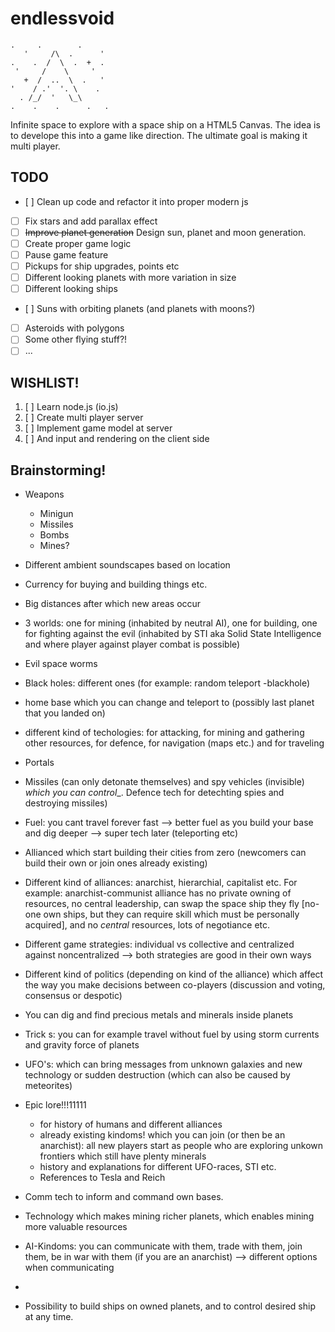 # endlessvoid

    .     .        .    
       '     /\  .      '
    .    .  /  \  .  +  .
     '     /    \     '
       +  /  ..  \  .   '
    '    / .'  '. \    .
      . /_/  '   \_\
    .    .    .      .   .

Infinite space to explore with a space ship on a HTML5 Canvas.
The idea is to develope this into a game like direction.
The ultimate goal is making it multi player.


## TODO

* [ ] Clean up code and refactor it into proper modern js
* [ ] Fix stars and add parallax effect
* [ ] ~~Improve planet generation~~ Design sun, planet and moon generation.
* [ ] Create proper game logic
* [ ] Pause game feature
* [ ] Pickups for ship upgrades, points etc
* [ ] Different looking planets with more variation in size
* [ ] Different looking ships
* [ ] Suns with orbiting planets (and planets with moons?)
* [ ] Asteroids with polygons
* [ ] Some other flying stuff?!
* [ ] ...

## WISHLIST!
1. [ ] Learn node.js (io.js)
2. [ ] Create multi player server
3. [ ] Implement game model at server
4. [ ] And input and rendering on the client side

## Brainstorming!
 * Weapons
   * Minigun
   * Missiles
   * Bombs
   * Mines?
 * Different ambient soundscapes based on location
 * Currency for buying and building things etc.
 * Big distances after which new areas occur
 * 3 worlds: one for mining (inhabited by neutral AI), one for building, one for fighting against the evil (inhabited by STI aka Solid State Intelligence and where player against player combat is possible)
 * Evil space worms
 * Black holes: different ones (for example: random teleport -blackhole)
 * home base which you can change and teleport to (possibly last planet that you landed on)
 * different kind of techologies: for attacking, for mining and gathering other resources, for defence, for navigation (maps etc.) and for traveling
 * Portals
 * Missiles (can only detonate themselves) and spy vehicles (invisible) _which you can control__. Defence tech for detechting spies and destroying missiles) 
 * Fuel: you cant travel forever fast --> better fuel as you build your base and dig deeper --> super tech later (teleporting etc)
 * Allianced which start building their cities from zero (newcomers can build their own or join ones already existing)
 * Different kind of alliances: anarchist, hierarchial, capitalist etc. For example: anarchist-communist alliance has no private owning of resources,
   no central leadership, can swap the space ship they fly [no-one own ships, but they can require skill which must be personally acquired], and no _central_ resources, lots of negotiance etc.
 * Different game strategies: individual vs collective and centralized against noncentralized --> both strategies are good in their own ways
 * Different kind of politics (depending on kind of the alliance) which affect the way you make decisions between co-players (discussion and voting, consensus or despotic) 
 * You can dig and find precious metals and minerals inside planets
 * Trick s: you can for example travel without fuel by using storm currents and gravity force of planets
 * UFO's: which can bring messages from unknown galaxies and new technology or sudden destruction (which can also be caused by meteorites)
 * Epic lore!!!11111
     * for history of humans and different alliances
     * already existing kindoms! which you can join (or then be an anarchist): all new players start as people who are exploring unkown frontiers which still have plenty minerals
     * history and explanations for different UFO-races, STI etc.
     * References to Tesla and Reich
 * Comm tech to inform and command own bases.
 * Technology which makes mining richer planets, which enables mining more valuable resources 
 * AI-Kindoms: you can communicate with them, trade with them, join them, be in war with them (if you are an anarchist) --> different options when communicating  
 * 
 
 * Possibility to build ships on owned planets, and to control desired ship at any time.






